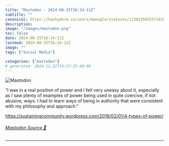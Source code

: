 ```yaml
---
title: "Mastodon - 2024-08-25T16:24:11Z"
subtitle: ""
canonical: https://hachyderm.io/users/mweagle/statuses/113023585557141095
description:
image: "/images/mastodon.png"
toc: false
date: 2024-08-25T16:24:11Z
lastmod: 2024-08-25T16:24:11Z
image: ""
tags: ["Social Media"]

categories: ["mastodon"]
# generated: 2024-12-22T19:57:25-08:00
---
```

![Mastodon](/images/mastodon.png)

<p>“I was in a real position of power and I felt very uneasy about it, especially as I saw plenty of examples of power being used in quite coercive, if not abusive, ways. I had to learn ways of being in authority that were consistent with my philosophy and approach.”</p><p><a href="https://sustainingcommunity.wordpress.com/2019/02/01/4-types-of-power/" target="_blank" rel="nofollow noopener noreferrer" translate="no"><span class="invisible">https://</span><span class="ellipsis">sustainingcommunity.wordpress.</span><span class="invisible">com/2019/02/01/4-types-of-power/</span></a></p>


###### [Mastodon Source 🐘](https://hachyderm.io/@mweagle/113023585557141095)

___

